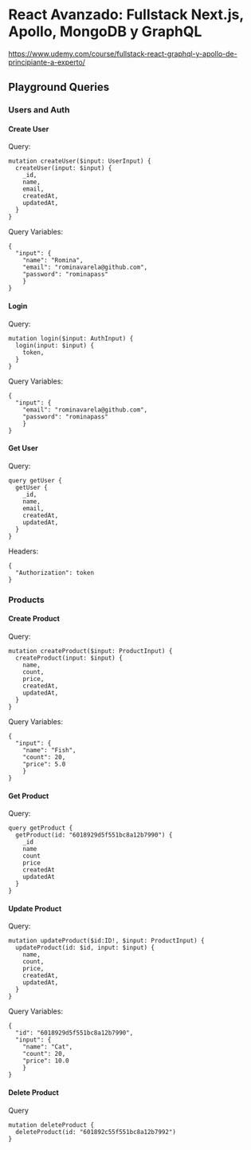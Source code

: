 # React Avanzado: Fullstack Next.js, Apollo, MongoDB y GraphQL

https://www.udemy.com/course/fullstack-react-graphql-y-apollo-de-principiante-a-experto/

## Playground Queries

### Users and Auth

#### Create User

Query:
```
mutation createUser($input: UserInput) {
  createUser(input: $input) {
    _id,
    name,
    email,
    createdAt,
    updatedAt,
  }
}
```

Query Variables:
```
{
  "input": {
  	"name": "Romina",
    "email": "rominavarela@github.com",
    "password": "rominapass"
	}
}
```

#### Login

Query:
```
mutation login($input: AuthInput) {
  login(input: $input) {
    token,
  }
}
```

Query Variables:
```
{
  "input": {
    "email": "rominavarela@github.com",
    "password": "rominapass"
	}
}
```

#### Get User

Query:
```
query getUser {
  getUser {
    _id,
    name,
    email,
    createdAt,
    updatedAt,
  }
}
```

Headers:
```
{
  "Authorization": token
}
```

### Products

#### Create Product

Query:
```
mutation createProduct($input: ProductInput) {
  createProduct(input: $input) {
    name,
    count,
    price,
    createdAt,
    updatedAt,
  }
}
```

Query Variables:
```
{
  "input": {
  	"name": "Fish",
    "count": 20,
    "price": 5.0
	}
}
```

#### Get Product

Query:

```
query getProduct {
  getProduct(id: "6018929d5f551bc8a12b7990") {
    _id
    name
    count
    price
    createdAt
    updatedAt
  }
}
```

#### Update Product

Query:

```
mutation updateProduct($id:ID!, $input: ProductInput) {
  updateProduct(id: $id, input: $input) {
    name,
    count,
    price,
    createdAt,
    updatedAt,
  }
}
```

Query Variables:

```
{
  "id": "6018929d5f551bc8a12b7990",
  "input": {
  	"name": "Cat",
    "count": 20,
    "price": 10.0
	}
}
```

#### Delete Product

Query

```
mutation deleteProduct {
  deleteProduct(id: "601892c55f551bc8a12b7992")
}
```

